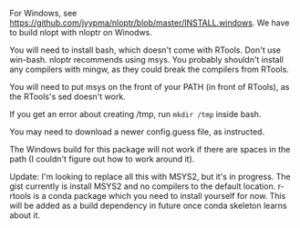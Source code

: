 For Windows, see
https://github.com/jyypma/nloptr/blob/master/INSTALL.windows. We have to build
nlopt with nloptr on Winodws.

You will need to install bash, which doesn't come with RTools. Don't use
win-bash. nloptr recommends using msys. You probably shouldn't install any
compilers with mingw, as they could break the compilers from RTools.

You will need to put msys on the front of your PATH (in front of RTools), as
the RTools's sed doesn't work.

If you get an error about creating /tmp, run `mkdir /tmp` inside bash.

You may need to download a newer config.guess file, as instructed.

The Windows build for this package will not work if there are spaces in the
path (I couldn't figure out how to work around it).

Update: I'm looking to replace all this with MSYS2, but it's in
progress. The gist currently is install MSYS2 and no compilers to the default
location. r-rtools is a conda package which you need to install yourself for
now. This will be added as a build dependency in future once conda skeleton
learns about it.

